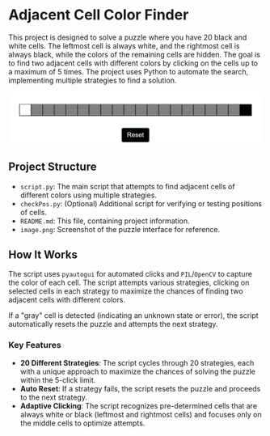 # Adjacent Cell Color Finder

This project is designed to solve a puzzle where you have 20 black and white cells. The leftmost cell is always white, and the rightmost cell is always black, while the colors of the remaining cells are hidden. The goal is to find two adjacent cells with different colors by clicking on the cells up to a maximum of 5 times. The project uses Python to automate the search, implementing multiple strategies to find a solution.

![Puzzle Preview](image.png)

## Project Structure

- `script.py`: The main script that attempts to find adjacent cells of different colors using multiple strategies.
- `checkPos.py`: (Optional) Additional script for verifying or testing positions of cells.
- `README.md`: This file, containing project information.
- `image.png`: Screenshot of the puzzle interface for reference.

## How It Works

The script uses `pyautogui` for automated clicks and `PIL`/`OpenCV` to capture the color of each cell. The script attempts various strategies, clicking on selected cells in each strategy to maximize the chances of finding two adjacent cells with different colors.

If a "gray" cell is detected (indicating an unknown state or error), the script automatically resets the puzzle and attempts the next strategy.

### Key Features

- **20 Different Strategies**: The script cycles through 20 strategies, each with a unique approach to maximize the chances of solving the puzzle within the 5-click limit.
- **Auto Reset**: If a strategy fails, the script resets the puzzle and proceeds to the next strategy.
- **Adaptive Clicking**: The script recognizes pre-determined cells that are always white or black (leftmost and rightmost cells) and focuses only on the middle cells to optimize attempts.

